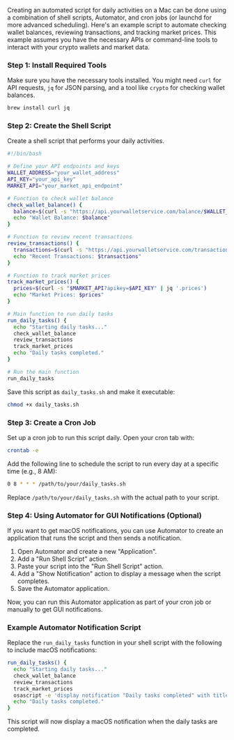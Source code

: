 Creating an automated script for daily activities on a Mac can be done using a combination of shell scripts, Automator, and cron jobs (or launchd for more advanced scheduling). Here's an example script to automate checking wallet balances, reviewing transactions, and tracking market prices. This example assumes you have the necessary APIs or command-line tools to interact with your crypto wallets and market data.

### Step 1: Install Required Tools

Make sure you have the necessary tools installed. You might need `curl` for API requests, `jq` for JSON parsing, and a tool like `crypto` for checking wallet balances.

```bash
brew install curl jq
```

### Step 2: Create the Shell Script

Create a shell script that performs your daily activities.

```bash
#!/bin/bash

# Define your API endpoints and keys
WALLET_ADDRESS="your_wallet_address"
API_KEY="your_api_key"
MARKET_API="your_market_api_endpoint"

# Function to check wallet balance
check_wallet_balance() {
  balance=$(curl -s "https://api.yourwalletservice.com/balance/$WALLET_ADDRESS?apikey=$API_KEY" | jq '.balance')
  echo "Wallet Balance: $balance"
}

# Function to review recent transactions
review_transactions() {
  transactions=$(curl -s "https://api.yourwalletservice.com/transactions/$WALLET_ADDRESS?apikey=$API_KEY" | jq '.transactions')
  echo "Recent Transactions: $transactions"
}

# Function to track market prices
track_market_prices() {
  prices=$(curl -s "$MARKET_API?apikey=$API_KEY" | jq '.prices')
  echo "Market Prices: $prices"
}

# Main function to run daily tasks
run_daily_tasks() {
  echo "Starting daily tasks..."
  check_wallet_balance
  review_transactions
  track_market_prices
  echo "Daily tasks completed."
}

# Run the main function
run_daily_tasks
```

Save this script as `daily_tasks.sh` and make it executable:

```bash
chmod +x daily_tasks.sh
```

### Step 3: Create a Cron Job

Set up a cron job to run this script daily. Open your cron tab with:

```bash
crontab -e
```

Add the following line to schedule the script to run every day at a specific time (e.g., 8 AM):

```bash
0 8 * * * /path/to/your/daily_tasks.sh
```

Replace `/path/to/your/daily_tasks.sh` with the actual path to your script.

### Step 4: Using Automator for GUI Notifications (Optional)

If you want to get macOS notifications, you can use Automator to create an application that runs the script and then sends a notification.

1. Open Automator and create a new "Application".
2. Add a "Run Shell Script" action.
3. Paste your script into the "Run Shell Script" action.
4. Add a "Show Notification" action to display a message when the script completes.
5. Save the Automator application.

Now, you can run this Automator application as part of your cron job or manually to get GUI notifications.

### Example Automator Notification Script

Replace the `run_daily_tasks` function in your shell script with the following to include macOS notifications:

```bash
run_daily_tasks() {
  echo "Starting daily tasks..."
  check_wallet_balance
  review_transactions
  track_market_prices
  osascript -e 'display notification "Daily tasks completed" with title "Daily Activities"'
  echo "Daily tasks completed."
}
```

This script will now display a macOS notification when the daily tasks are completed.